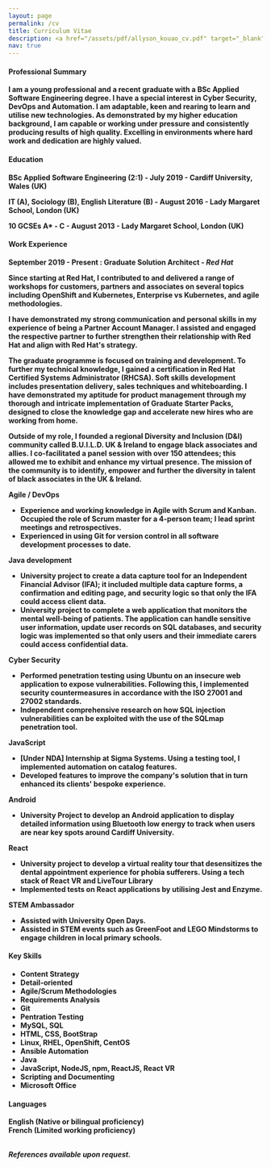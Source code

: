 ```yaml
---
layout: page
permalink: /cv
title: Curriculum Vitae
description: <a href="/assets/pdf/allyson_kouao_cv.pdf" target="_blank" title="pdf"><i class="fa fa-download" aria-hidden="true"></i> Download PDF Version</a>
nav: true
---
```


#### <strong>Professional Summary<strong>

<p>I am a young professional and a recent graduate with a BSc Applied Software Engineering degree. I have a special interest in Cyber Security, DevOps and Automation. I am adaptable, keen and rearing to learn and utilise new technologies. As demonstrated by my higher education background, I am capable or working under pressure and consistently producing results of high quality. Excelling in environments where hard work and dedication are highly valued.</p>

#### <strong>Education</strong>

<strong> BSc Applied Software Engineering (2:1) </strong> - July 2019 - Cardiff University, Wales (UK) <br>

<strong> IT (A), Sociology (B), English Literature (B) </strong> - August 2016 - Lady Margaret School, London (UK) <br>

<strong> 10 GCSEs A* - C </strong> - August 2013 - Lady Margaret School, London (UK)

#### <strong>Work Experience</strong>

<strong>September 2019 - Present :</strong> Graduate Solution Architect - <em>Red Hat</em>

Since starting at Red Hat, I contributed to and delivered a range of workshops for customers, partners and associates on several topics including OpenShift and Kubernetes, Enterprise vs Kubernetes, and agile methodologies.

I have demonstrated my strong communication and personal skills in my experience of being a Partner Account Manager. I assisted and engaged the respective partner to further strengthen their relationship with Red Hat and align with Red Hat's strategy.

The graduate programme is focused on training and development. To further my technical knowledge, I gained a certification in Red Hat Certified Systems Administrator (RHCSA). Soft skills development includes presentation delivery, sales techniques and whiteboarding. I have demonstrated my aptitude for product management through my thorough and intricate implementation of Graduate Starter Packs, designed to close the knowledge gap and accelerate new hires who are working from home.

Outside of my role, I founded a regional Diversity and Inclusion (D&I) community called B.U.I.L.D. UK & Ireland to engage black associates and allies. I co-facilitated a panel session with over 150 attendees; this allowed me to exhibit and enhance my virtual presence. The mission of the community is to identify, empower and further the diversity in talent of black associates in the UK & Ireland.

<strong>Agile / DevOps</strong>

- Experience and working knowledge in Agile with Scrum and Kanban. Occupied the role of Scrum master for a 4-person team; I lead sprint meetings and retrospectives.
- Experienced in using Git for version control in all software development processes to date.

<strong>Java development</strong>

- University project to create a data capture tool for an Independent Financial Advisor (IFA); it included multiple data capture forms, a confirmation and editing page, and security logic so that only the IFA could access client data.
- University project to complete a web application that monitors the mental well-being of patients. The application can handle sensitive user information, update user records on SQL databases, and security logic was implemented so that only users and their immediate carers could access confidential data.

<strong>Cyber Security</strong>

- Performed penetration testing using Ubuntu on an insecure web application to expose vulnerabilities. Following this, I implemented security countermeasures in accordance with the ISO 27001 and 27002 standards.
- Independent comprehensive research on how SQL injection vulnerabilities can be exploited with the use of the SQLmap penetration tool.

<strong>JavaScript</strong>

- [Under NDA] Internship at Sigma Systems. Using a testing tool, I implemented automation on catalog features.
- Developed features to improve the company's solution that in turn enhanced its clients' bespoke experience.

<strong>Android</strong>

- University Project to develop an Android application to display detailed information using Bluetooth low energy to track when users are near key spots around Cardiff University.

<strong>React</strong>
- University project to develop a virtual reality tour that desensitizes the dental appointment experience for phobia sufferers. Using a tech stack of React VR and LiveTour Library
- Implemented tests on React applications by utilising Jest and Enzyme.

<strong>STEM Ambassador</strong>

- Assisted with University Open Days.
- Assisted in STEM events such as GreenFoot and LEGO Mindstorms to engage children in local primary schools.

#### <strong>Key Skills</strong>

- Content Strategy 
- Detail-oriented
- Agile/Scrum Methodologies
- Requirements Analysis
- Git
- Pentration Testing
- MySQL, SQL
- HTML, CSS, BootStrap
- Linux, RHEL, OpenShift, CentOS
- Ansible Automation
- Java
- JavaScript, NodeJS, npm, ReactJS, React VR
- Scripting and Documenting
- Microsoft Office

#### <strong>Languages</strong>

English (Native or bilingual proficiency)<br>
French (Limited working proficiency)

<br>
<em>References available upon request.</em>




